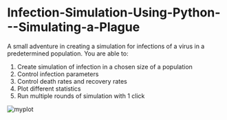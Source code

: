 # Infection-Simulation-Using-Python---Simulating-a-Plague
A small adventure in creating a simulation for infections of a virus in a predetermined population. You are able to:

1. Create simulation of infection in a chosen size of a population
2. Control infection parameters
3. Control death rates and recovery rates
4. Plot different statistics
5. Run multiple rounds of simulation with 1 click



![myplot](https://user-images.githubusercontent.com/69456789/139144428-d84e57d2-6318-4900-891c-7cf250703bf3.png)
